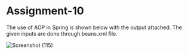 # Assignment-10

The use of AOP in Spring is shown below with the output attached.
The given inputs are done through beans.xml file.

![Screenshot (115)](https://user-images.githubusercontent.com/68680320/218328683-b0101be5-ffdf-4ade-a5d2-fea9eb3b6d37.png)

